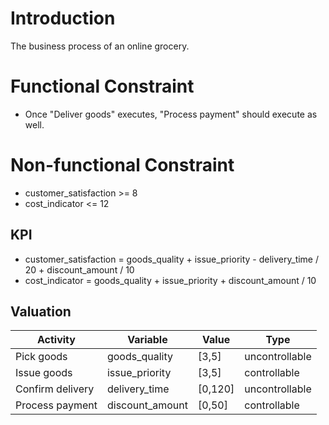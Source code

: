 # Introduction

The business process of an online grocery.

# Functional Constraint

* Once "Deliver goods" executes, "Process payment" should execute as well.

# Non-functional Constraint

* customer_satisfaction >= 8
* cost_indicator <= 12

## KPI

* customer_satisfaction = goods_quality + issue_priority - delivery_time / 20 + discount_amount / 10
* cost_indicator = goods_quality + issue_priority + discount_amount / 10

## Valuation

| Activity | Variable | Value | Type |
| ---- | ---- | ---- | ---- |
| Pick goods | goods_quality | \[3,5\] | uncontrollable |
| Issue goods | issue_priority | \[3,5\] | controllable |
| Confirm delivery | delivery_time | \[0,120\] | uncontrollable |
| Process payment | discount_amount | \[0,50\] | controllable |
